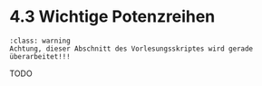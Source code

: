 # 4.3 Wichtige Potenzreihen

```{admonition} Warnung
:class: warning
Achtung, dieser Abschnitt des Vorlesungsskriptes wird gerade überarbeitet!!!
```

TODO